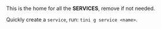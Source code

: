 This is the home for all the **SERVICES**, remove if not needed.

Quickly create a `service`, run: `tini g service <name>`.
